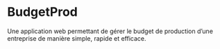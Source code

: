 # BudgetProd
Une application web permettant de gérer le budget de production d’une entreprise de manière simple, rapide et efficace.
